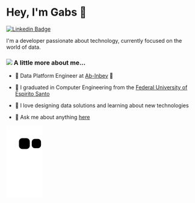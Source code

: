 # Hey, I'm Gabs 👋

[![Linkedin Badge](https://img.shields.io/badge/-GabrielFraga-blue?style=flat-square&logo=Linkedin&logoColor=white&link=https://www.linkedin.com/in/gabriel-f-fraga/)](https://www.linkedin.com/in/gabriel-f-fraga/)

I'm a developer passionate about technology, currently focused on the world of data.

### <img src="https://media.giphy.com/media/VgCDAzcKvsR6OM0uWg/giphy.gif" width="50"> A little more about me...  

- 💼 Data Platform Engineer at [Ab-Inbev](https://www.ab-inbev.com/) 🍻

- 📖 I graduated in Computer Engineering from the [Federal University of Espirito Santo](https://www.ufes.br/)

- 🖤 I love designing data solutions and learning about new technologies 
  
- 💬 Ask me about anything [here](https://github.com/gabsfava/gabsfava/issues)


![Snake animation](https://github.com/gabsfava/gabsfava/blob/output/github-contribution-grid-snake.svg)

